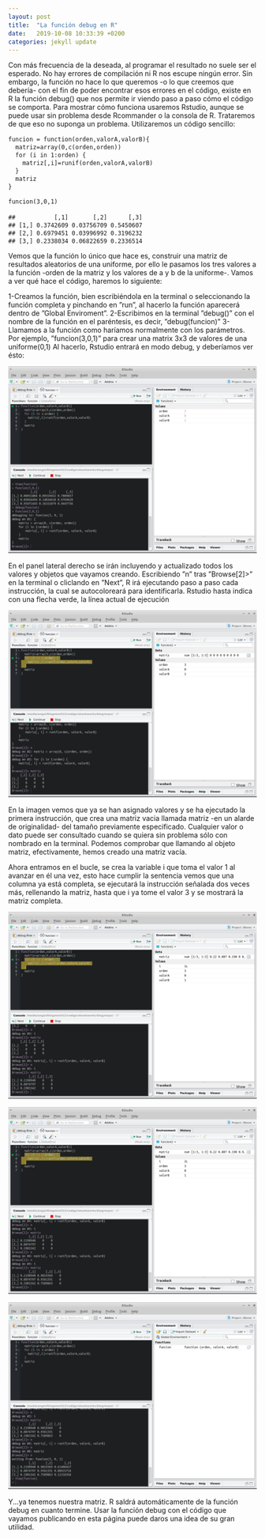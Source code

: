 ```yaml
---
layout: post
title:  "La función debug en R"
date:   2019-10-08 10:33:39 +0200
categories: jekyll update
---
```


Con más frecuencia de la deseada, al programar el resultado no suele ser el
esperado. No hay errores de compilación ni R nos escupe ningún error. Sin
embargo, la función no hace lo que queremos -o lo que creemos que debería- con
el fin de poder encontrar esos errores en el código, existe en R la función
debug() que nos permite ir viendo paso a paso cómo el código se comporta. Para
mostrar cómo funciona usaremos Rstudio, aunque se puede usar sin problema desde
Rcommander o la consola de R. Trataremos de que eso no suponga un problema.
Utilizaremos un código sencillo:

```{r}
funcion = function(orden,valorA,valorB){
  matriz=array(0,c(orden,orden))
  for (i in 1:orden) {
    matriz[,i]=runif(orden,valorA,valorB)
  }
  matriz
}
```

```{r}
funcion(3,0,1)

##           [,1]       [,2]      [,3]
## [1,] 0.3742609 0.03756709 0.5450607
## [2,] 0.6979451 0.03996992 0.3196232
## [3,] 0.2338034 0.06822659 0.2336514
```

Vemos que la función lo único que hace es, construir una matriz de resultados
aleatorios de una uniforme, por ello le pasamos los tres valores a la función
-orden de la matriz y los valores de a y b de la uniforme-. Vamos a ver qué
hace el código, haremos lo siguiente:

1-Creamos la función, bien escribiéndola en la terminal o seleccionando la
función completa y pinchando en ”run”, al hacerlo la función aparecerá dentro
de ”Global Enviroment”.
2-Escribimos en la terminal ”debug()” con el nombre de la función en el
paréntesis, es decir, ”debug(funcion)”
3-Llamamos a la función como haríamos normalmente con los parámetros. Por
ejemplo, ”funcion(3,0,1)” para crear una matrix 3x3 de valores de una
uniforme(0,1) Al hacerlo, Rstudio entrará en modo debug, y deberíamos ver
ésto:

![modo debug](/docs/assets/images/1.png)

En el panel lateral derecho se irán incluyendo y actualizado todos los valores
y objetos que vayamos creando. Escribiendo ”n” tras ”Browse[2]&gt;” en la
terminal o cliclando en ”Next”, R irá ejecutando paso a paso cada instrucción,
la cual se autocoloreará para identificarla. Rstudio hasta indica con una
flecha verde, la línea actual de ejecución

![linea eje](/docs/assets/images/2.png)

En la imagen vemos que ya se han asignado valores y se ha ejecutado la primera
instrucción, que crea una matriz vacia llamada matriz -en un alarde de
originalidad- del tamaño previamente especificado. Cualquier valor o dato puede
ser consultado cuando se quiera sin problema sólo con nombrado en la terminal.
Podemos comprobar que llamando al objeto matriz, efectivamente, hemos creado
una
matriz vacía.

Ahora entramos en el bucle, se crea la variable i que toma el valor 1 al avanzar
en él una vez, esto hace cumplir la sentencia vemos que una columna ya está
completa, se ejecutará la instrucción señalada dos veces más, rellenando la
matriz, hasta que i ya tome el valor 3 y se mostrará la matriz completa.

![matriz completa](/docs/assets/images/3.png)

![matriz completa2](/docs/assets/images/4.png)

![matriz completa3](/docs/assets/images/5.png)

Y...ya tenemos nuestra matriz. R saldrá automáticamente de la función debug en
cuanto termine. Usar la función debug con el código que vayamos publicando en
esta página puede daros una idea de su gran utilidad.
